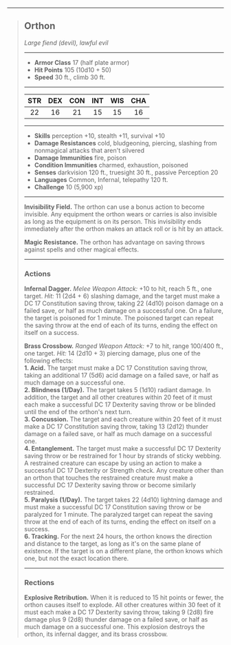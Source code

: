 ***
> ## Orthon
> *Large fiend (devil), lawful evil*
> 
> ***
> 
> - **Armor Class** 17 (half plate armor)
> - **Hit Points** 105 (10d10 + 50)
> - **Speed** 30 ft., climb 30 ft.
> 
> ***
> 
> |STR|DEX|CON|INT|WIS|CHA|
> |:---:|:---:|:---:|:---:|:---:|:---:|
> |22|16|21|15|15|16|
> 
> ***
> 
> - **Skills** perception +10, stealth +11, survival +10
> - **Damage Resistances** cold, bludgeoning, piercing, slashing from nonmagical attacks that aren't silvered
> - **Damage Immunities** fire, poison
> - **Condition Immunities** charmed, exhaustion, poisoned
> - **Senses** darkvision 120 ft., truesight 30 ft., passive Perception 20
> - **Languages** Common, Infernal, telepathy 120 ft.
> - **Challenge** 10 (5,900 xp)
> 
> ***
> 
> **Invisibility Field.** The orthon can use a bonus action to become invisible. Any equipment the orthon wears or carries is also invisible as long as the equipment is on its person. This invisibility ends immediately after the orthon makes an attack roll or is hit by an attack.
> 
> **Magic Resistance.** The orthon has advantage on saving throws against spells and other magical effects.
> 
> ***
> 
> ### Actions
> **Infernal Dagger.** *Melee Weapon Attack:* +10 to hit, reach 5 ft., one target. *Hit:* 11 (2d4 + 6) slashing damage, and the target must make a DC 17 Constitution saving throw, taking 22 (4d10) poison damage on a failed save, or half as much damage on a successful one. On a failure, the target is poisoned for 1 minute. The poisoned target can repeat the saving throw at the end of each of its turns, ending the effect on itself on a success.
> 
> **Brass Crossbow.** *Ranged Weapon Attack:* +7 to hit, range 100/400 ft., one target. *Hit:* 14 (2d10 + 3) piercing damage, plus one of the following effects:  
> **1. Acid.** The target must make a DC 17 Constitution saving throw, taking an additional 17 (5d6) acid damage on a failed save, or half as much damage on a successful one.  
> **2. Blindness (1/Day).** The target takes 5 (1d10) radiant damage. In addition, the target and all other creatures within 20 feet of it must each make a successful DC 17 Dexterity saving throw or be blinded until the end of the orthon's next turn.  
> **3. Concussion.** The target and each creature within 20 feet of it must make a DC 17 Constitution saving throw, taking 13 (2d12) thunder damage on a failed save, or half as much damage on a successful one.  
> **4. Entanglement.** The target must make a successful DC 17 Dexterity saving throw or be restrained for 1 hour by strands of sticky webbing. A restrained creature can escape by using an action to make a successful DC 17 Dexterity or Strength check. Any creature other than an orthon that touches the restrained creature must make a successful DC 17 Dexterity saving throw or become similarly restrained.  
> **5. Paralysis (1/Day).** The target takes 22 (4d10) lightning damage and must make a successful DC 17 Constitution saving throw or be paralyzed for 1 minute. The paralyzed target can repeat the saving throw at the end of each of its turns, ending the effect on itself on a success.  
> **6. Tracking.** For the next 24 hours, the orthon knows the direction and distance to the target, as long as it's on the same plane of existence. If the target is on a different plane, the orthon knows which one, but not the exact location there.
> 
> ***
> 
> ### Rections
> **Explosive Retribution.** When it is reduced to 15 hit points or fewer, the orthon causes itself to explode. All other creatures within 30 feet of it must each make a DC 17 Dexterity saving throw, taking 9 (2d8) fire damage plus 9 (2d8) thunder damage on a failed save, or half as much damage on a successful one. This explosion destroys the orthon, its infernal dagger, and its brass crossbow.